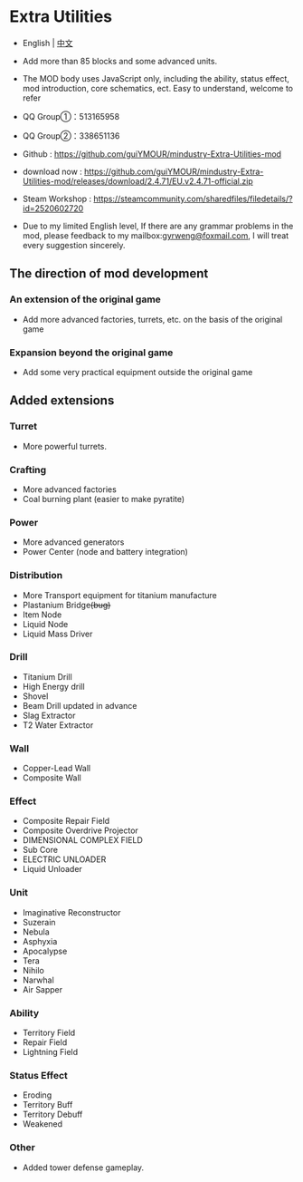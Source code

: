 # Extra Utilities

- English | [中文](README_cn.md)

- Add more than 85 blocks and some advanced units.

- The MOD body uses JavaScript only, including the ability, status effect, mod introduction, core schematics, ect. Easy to understand, welcome to refer


- QQ Group①：513165958
- QQ Group②：338651136
- Github : https://github.com/guiYMOUR/mindustry-Extra-Utilities-mod
- download now : https://github.com/guiYMOUR/mindustry-Extra-Utilities-mod/releases/download/2.4.71/EU.v2.4.71-official.zip
- Steam Workshop : https://steamcommunity.com/sharedfiles/filedetails/?id=2520602720
- Due to my limited English level, If there are any grammar problems in the mod, please feedback to my mailbox:gyrweng@foxmail.com, I will treat every suggestion sincerely.

## The direction of mod development

### An extension of the original game
- Add more advanced factories, turrets, etc. on the basis of the original game

### Expansion beyond the original game
- Add some very practical equipment outside the original game

## Added extensions

### Turret
- More powerful turrets.

### Crafting
- More advanced factories 
- Coal burning plant (easier to make pyratite)

### Power
- More advanced generators 
- Power Center (node and battery integration)

### Distribution
- More Transport equipment for titanium manufacture
- Plastanium Bridge<strike>(bug)</strike>
- Item Node
- Liquid Node
- Liquid Mass Driver

### Drill
- Titanium Drill
- High Energy drill
- Shovel
- Beam Drill updated in advance
- Slag Extractor
- T2 Water Extractor

### Wall
- Copper-Lead Wall
- Composite Wall

### Effect
- Composite Repair Field
- Composite Overdrive Projector
- DIMENSIONAL COMPLEX FIELD
- Sub Core
- ELECTRIC UNLOADER
- Liquid Unloader

### Unit
- Imaginative Reconstructor
- Suzerain
- Nebula
- Asphyxia
- Apocalypse
- Tera
- Nihilo
- Narwhal
- Air Sapper

### Ability
- Territory Field
- Repair Field
- Lightning Field

### Status Effect
- Eroding
- Territory Buff
- Territory Debuff
- Weakened

### Other
- Added tower defense gameplay.
